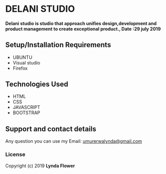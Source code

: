 # DELANI STUDIO
#### Delani studio is studio that approach unifies design,development and product management to create exceptional product., Date :29 july 2019
## Setup/Installation Requirements
* UBUNTU
* Visual studio
* Firefox

## Technologies Used
* HTML
* CSS
* JAVASCRIPT
* BOOTSTRAP

## Support and contact details
Any question you can use my Email: umurerwalynda@gmail.com
### License
Copyright (c) 2019 **Lynda Flower**
  
